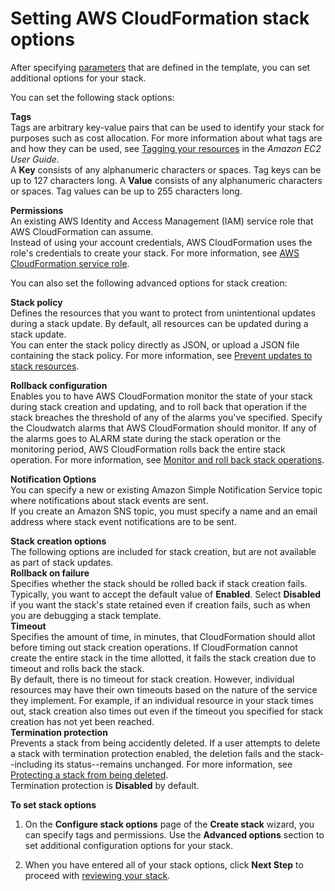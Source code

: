 # Setting AWS CloudFormation stack options<a name="cfn-console-add-tags"></a>

After specifying [parameters](parameters-section-structure.md) that are defined in the template, you can set additional options for your stack\.

You can set the following stack options:

**Tags**  
Tags are arbitrary key\-value pairs that can be used to identify your stack for purposes such as cost allocation\. For more information about what tags are and how they can be used, see [Tagging your resources](http://docs.aws.amazon.com/AWSEC2/latest/UserGuide/Using_Tags.html) in the *Amazon EC2 User Guide*\.  
A **Key** consists of any alphanumeric characters or spaces\. Tag keys can be up to 127 characters long\. A **Value** consists of any alphanumeric characters or spaces\. Tag values can be up to 255 characters long\.

**Permissions**  
An existing AWS Identity and Access Management \(IAM\) service role that AWS CloudFormation can assume\.  
Instead of using your account credentials, AWS CloudFormation uses the role's credentials to create your stack\. For more information, see [AWS CloudFormation service role](using-iam-servicerole.md)\.

You can also set the following advanced options for stack creation:

**Stack policy**  
Defines the resources that you want to protect from unintentional updates during a stack update\. By default, all resources can be updated during a stack update\.   
You can enter the stack policy directly as JSON, or upload a JSON file containing the stack policy\. For more information, see [Prevent updates to stack resources](protect-stack-resources.md)\.

**Rollback configuration**  
Enables you to have AWS CloudFormation monitor the state of your stack during stack creation and updating, and to roll back that operation if the stack breaches the threshold of any of the alarms you've specified\. Specify the Cloudwatch alarms that AWS CloudFormation should monitor\. If any of the alarms goes to ALARM state during the stack operation or the monitoring period, AWS CloudFormation rolls back the entire stack operation\. For more information, see [Monitor and roll back stack operations](using-cfn-rollback-triggers.md)\.

**Notification Options**  
You can specify a new or existing Amazon Simple Notification Service topic where notifications about stack events are sent\.  
If you create an Amazon SNS topic, you must specify a name and an email address where stack event notifications are to be sent\.

**Stack creation options**  
The following options are included for stack creation, but are not available as part of stack updates\.    
**Rollback on failure**  
Specifies whether the stack should be rolled back if stack creation fails\. Typically, you want to accept the default value of **Enabled**\. Select **Disabled** if you want the stack's state retained even if creation fails, such as when you are debugging a stack template\.  
**Timeout**  
Specifies the amount of time, in minutes, that CloudFormation should allot before timing out stack creation operations\. If CloudFormation cannot create the entire stack in the time allotted, it fails the stack creation due to timeout and rolls back the stack\.   
By default, there is no timeout for stack creation\. However, individual resources may have their own timeouts based on the nature of the service they implement\. For example, if an individual resource in your stack times out, stack creation also times out even if the timeout you specified for stack creation has not yet been reached\.  
**Termination protection**  
Prevents a stack from being accidently deleted\. If a user attempts to delete a stack with termination protection enabled, the deletion fails and the stack\-\-including its status\-\-remains unchanged\. For more information, see [Protecting a stack from being deleted](using-cfn-protect-stacks.md)\.  
Termination protection is **Disabled** by default\.

**To set stack options**

1. On the **Configure stack options** page of the **Create stack** wizard, you can specify tags and permissions\. Use the **Advanced options** section to set additional configuration options for your stack\.

1. When you have entered all of your stack options, click **Next Step** to proceed with [reviewing your stack](cfn-using-console-create-stack-review.md)\.